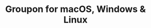 ---
name: Groupon
url: 'https://www.groupon.com'
category: Shopping
title: 'Groupon for macOS, Windows & Linux'
key: groupon

---
